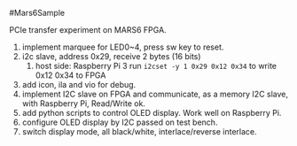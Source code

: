 #Mars6Sample

PCIe transfer experiment on MARS6 FPGA.

1. implement marquee for LED0~4, press sw key to reset.
1. i2c slave, address 0x29, receive 2 bytes (16 bits)
    1. host side: Raspberry Pi 3 run ``i2cset -y 1 0x29 0x12 0x34`` to write 0x12 0x34 to FPGA
1. add icon, ila and vio for debug.
1. implement I2C slave on FPGA and communicate, as a memory I2C slave, with Raspberry Pi, Read/Write ok.
1. add python scripts to control OLED display. Work well on Raspberry Pi.
1. configure OLED display by I2C passed on test bench.
1. switch display mode, all black/white, interlace/reverse interlace.
